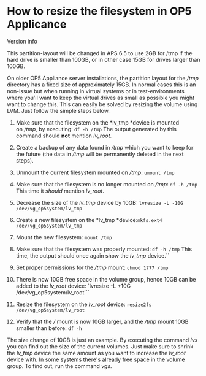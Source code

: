 # How to resize the filesystem in OP5 Applicance

Version info

This partition-layout will be changed in APS 6.5 to use 2GB for /tmp if the hard drive is smaller than 100GB, or in other case 15GB for drives larger than 100GB.

On older OP5 Appliance server installations, the partition layout for the */tmp* directory has a fixed size of approximately 15GB. In normal cases this is an non-issue but when running in virtual systems or in test-environments where you'll want to keep the virtual drives as small as possible you might want to change this. This can easily be solved by resizing the volume using LVM. Just follow the simple steps below.

1. Make sure that the filesystem on the *lv\_tmp *device is mounted on */tmp,* by executing:
    `df -h /tmp`
    The output generated by this command should **not** mention *lv\_root*.

2. Create a backup of any data found in */tmp* which you want to keep for the future (the data in */tmp* will be permanently deleted in the next steps).

3. Unmount the current filesystem mounted on */tmp*:
    `umount /tmp`

4. Make sure that the filesystem is no longer mounted on */tmp*:
    `df -h /tmp`
    This time it *should* mention *lv\_root*.

5. Decrease the size of the *lv\_tmp* device by 10GB:
    `lvresize -L -10G /dev/vg_op5system/lv_tmp`

6. Create a new filesystem on the *lv\_tmp *device:`mkfs.ext4 /dev/vg_op5system/lv_tmp`

7. Mount the new filesystem:
    `mount /tmp`

8. Make sure that the filesystem was properly mounted:
    `df -h /tmp`
    This time, the output should once again show the *lv\_tmp* device.``
9. Set proper permissions for the */tmp* mount:
    `chmod 1777 /tmp`

10. There is now 10GB free space in the volume group, hence 10GB can be added to the *lv\_root* device:
    `lvresize -L +10G /dev/vg_op5system/lv_root```
11. Resize the filesystem on the *lv\_root* device:
    `resize2fs /dev/vg_op5system/lv_root`

12. Verify that the */* mount is now 10GB larger, and the */tmp* mount 10GB smaller than before:
    `df -h`

The size change of 10GB is just an example. By executing the command *lvs* you can find out the size of the current volumes. Just make sure to shrink the *lv\_tmp* device the same amount as you want to increase the *lv\_root* device with. In some systems there's already free space in the volume group. To find out, run the command *vgs*.
